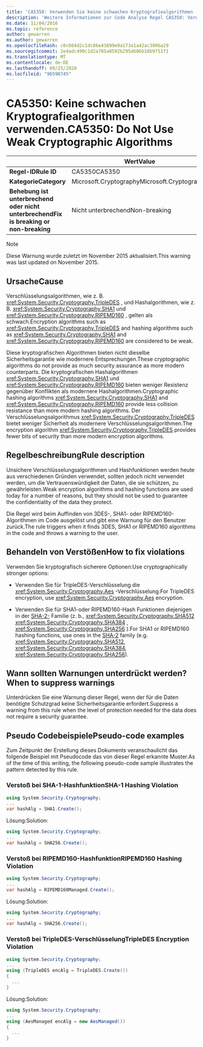 ```yaml
---
title: 'CA5350: Verwenden Sie keine schwachen Kryptografiealgorithmen (Code Analyse).'
description: 'Weitere Informationen zur Code Analyse Regel CA5350: Verwenden Sie keine schwachen Kryptografiealgorithmen.'
ms.date: 11/04/2016
ms.topic: reference
author: gewarren
ms.author: gewarren
ms.openlocfilehash: c0c604d2c1dc86e43699e0a173a1a42ac390ba29
ms.sourcegitcommit: 2e4adc490c1d2a705a0592b295d606b10b9f51f1
ms.translationtype: MT
ms.contentlocale: de-DE
ms.lasthandoff: 09/25/2020
ms.locfileid: "96590745"
---
```

# <a name="ca5350-do-not-use-weak-cryptographic-algorithms"></a><span data-ttu-id="c103f-103">CA5350: Keine schwachen Kryptografiealgorithmen verwenden.</span><span class="sxs-lookup"><span data-stu-id="c103f-103">CA5350: Do Not Use Weak Cryptographic Algorithms</span></span>

| | <span data-ttu-id="c103f-104">Wert</span><span class="sxs-lookup"><span data-stu-id="c103f-104">Value</span></span> |
|-|-|
| <span data-ttu-id="c103f-105">**Regel-ID**</span><span class="sxs-lookup"><span data-stu-id="c103f-105">**Rule ID**</span></span> |<span data-ttu-id="c103f-106">CA5350</span><span class="sxs-lookup"><span data-stu-id="c103f-106">CA5350</span></span>|
| <span data-ttu-id="c103f-107">**Kategorie**</span><span class="sxs-lookup"><span data-stu-id="c103f-107">**Category**</span></span> |<span data-ttu-id="c103f-108">Microsoft.Cryptography</span><span class="sxs-lookup"><span data-stu-id="c103f-108">Microsoft.Cryptography</span></span>|
| <span data-ttu-id="c103f-109">**Behebung ist unterbrechend oder nicht unterbrechend**</span><span class="sxs-lookup"><span data-stu-id="c103f-109">**Fix is breaking or non-breaking**</span></span> |<span data-ttu-id="c103f-110">Nicht unterbrechend</span><span class="sxs-lookup"><span data-stu-id="c103f-110">Non-breaking</span></span>|

> [!NOTE]
> <span data-ttu-id="c103f-111">Diese Warnung wurde zuletzt im November 2015 aktualisiert.</span><span class="sxs-lookup"><span data-stu-id="c103f-111">This warning was last updated on November 2015.</span></span>

## <a name="cause"></a><span data-ttu-id="c103f-112">Ursache</span><span class="sxs-lookup"><span data-stu-id="c103f-112">Cause</span></span>

<span data-ttu-id="c103f-113">Verschlüsselungsalgorithmen, wie z. B. <xref:System.Security.Cryptography.TripleDES> , und Hashalgorithmen, wie z. B. <xref:System.Security.Cryptography.SHA1> und <xref:System.Security.Cryptography.RIPEMD160> , gelten als schwach.</span><span class="sxs-lookup"><span data-stu-id="c103f-113">Encryption algorithms such as <xref:System.Security.Cryptography.TripleDES> and hashing algorithms such as <xref:System.Security.Cryptography.SHA1> and <xref:System.Security.Cryptography.RIPEMD160> are considered to be weak.</span></span>

<span data-ttu-id="c103f-114">Diese kryptografischen Algorithmen bieten nicht dieselbe Sicherheitsgarantie wie modernere Entsprechungen.</span><span class="sxs-lookup"><span data-stu-id="c103f-114">These cryptographic algorithms do not provide as much security assurance as more modern counterparts.</span></span> <span data-ttu-id="c103f-115">Die kryptografischen Hashalgorithmen <xref:System.Security.Cryptography.SHA1> und <xref:System.Security.Cryptography.RIPEMD160> bieten weniger Resistenz gegenüber Konflikten als modernere Hashalgorithmen.</span><span class="sxs-lookup"><span data-stu-id="c103f-115">Cryptographic hashing algorithms <xref:System.Security.Cryptography.SHA1> and <xref:System.Security.Cryptography.RIPEMD160> provide less collision resistance than more modern hashing algorithms.</span></span> <span data-ttu-id="c103f-116">Der Verschlüsselungsalgorithmus <xref:System.Security.Cryptography.TripleDES> bietet weniger Sicherheit als modernere Verschlüsselungsalgorithmen.</span><span class="sxs-lookup"><span data-stu-id="c103f-116">The encryption algorithm <xref:System.Security.Cryptography.TripleDES> provides fewer bits of security than more modern encryption  algorithms.</span></span>

## <a name="rule-description"></a><span data-ttu-id="c103f-117">Regelbeschreibung</span><span class="sxs-lookup"><span data-stu-id="c103f-117">Rule description</span></span>

<span data-ttu-id="c103f-118">Unsichere Verschlüsselungsalgorithmen und Hashfunktionen werden heute aus verschiedenen Gründen verwendet, sollten jedoch nicht verwendet werden, um die Vertrauenswürdigkeit der Daten, die sie schützen, zu gewährleisten.</span><span class="sxs-lookup"><span data-stu-id="c103f-118">Weak encryption algorithms and hashing functions are used today for a number of reasons, but they should not be used to guarantee the confidentiality of the data they protect.</span></span>

<span data-ttu-id="c103f-119">Die Regel wird beim Auffinden von 3DES-, SHA1- oder RIPEMD160-Algorithmen im Code ausgelöst und gibt eine Warnung für den Benutzer zurück.</span><span class="sxs-lookup"><span data-stu-id="c103f-119">The rule triggers when it finds 3DES, SHA1 or RIPEMD160 algorithms in the code and throws a warning to the user.</span></span>

## <a name="how-to-fix-violations"></a><span data-ttu-id="c103f-120">Behandeln von Verstößen</span><span class="sxs-lookup"><span data-stu-id="c103f-120">How to fix violations</span></span>

<span data-ttu-id="c103f-121">Verwenden Sie kryptografisch sicherere Optionen:</span><span class="sxs-lookup"><span data-stu-id="c103f-121">Use cryptographically stronger options:</span></span>

- <span data-ttu-id="c103f-122">Verwenden Sie für TripleDES-Verschlüsselung die <xref:System.Security.Cryptography.Aes> -Verschlüsselung.</span><span class="sxs-lookup"><span data-stu-id="c103f-122">For TripleDES encryption, use <xref:System.Security.Cryptography.Aes> encryption.</span></span>

- <span data-ttu-id="c103f-123">Verwenden Sie für SHA1-oder RIPEMD160-Hash Funktionen diejenigen in der [SHA-2-](/windows/desktop/SecCrypto/hash-and-signature-algorithms) Familie (z. b., <xref:System.Security.Cryptography.SHA512> <xref:System.Security.Cryptography.SHA384> , <xref:System.Security.Cryptography.SHA256> ).</span><span class="sxs-lookup"><span data-stu-id="c103f-123">For SHA1 or RIPEMD160 hashing functions, use ones in the [SHA-2](/windows/desktop/SecCrypto/hash-and-signature-algorithms) family (e.g. <xref:System.Security.Cryptography.SHA512>, <xref:System.Security.Cryptography.SHA384>, <xref:System.Security.Cryptography.SHA256>).</span></span>

## <a name="when-to-suppress-warnings"></a><span data-ttu-id="c103f-124">Wann sollten Warnungen unterdrückt werden?</span><span class="sxs-lookup"><span data-stu-id="c103f-124">When to suppress warnings</span></span>

<span data-ttu-id="c103f-125">Unterdrücken Sie eine Warnung dieser Regel, wenn der für die Daten benötigte Schutzgrad keine Sicherheitsgarantie erfordert.</span><span class="sxs-lookup"><span data-stu-id="c103f-125">Suppress a warning from this rule when the level of protection needed for the data does not require a security guarantee.</span></span>

## <a name="pseudo-code-examples"></a><span data-ttu-id="c103f-126">Pseudo Codebeispiele</span><span class="sxs-lookup"><span data-stu-id="c103f-126">Pseudo-code examples</span></span>

<span data-ttu-id="c103f-127">Zum Zeitpunkt der Erstellung dieses Dokuments veranschaulicht das folgende Beispiel mit Pseudocode das von dieser Regel erkannte Muster.</span><span class="sxs-lookup"><span data-stu-id="c103f-127">As of the time of this writing, the following pseudo-code sample illustrates the pattern detected by this rule.</span></span>

### <a name="sha-1-hashing-violation"></a><span data-ttu-id="c103f-128">Verstoß bei SHA-1-Hashfunktion</span><span class="sxs-lookup"><span data-stu-id="c103f-128">SHA-1 Hashing Violation</span></span>

```csharp
using System.Security.Cryptography;
...
var hashAlg = SHA1.Create();
```

<span data-ttu-id="c103f-129">Lösung:</span><span class="sxs-lookup"><span data-stu-id="c103f-129">Solution:</span></span>

```csharp
using System.Security.Cryptography;
...
var hashAlg = SHA256.Create();
```

### <a name="ripemd160-hashing-violation"></a><span data-ttu-id="c103f-130">Verstoß bei RIPEMD160-Hashfunktion</span><span class="sxs-lookup"><span data-stu-id="c103f-130">RIPEMD160 Hashing Violation</span></span>

```csharp
using System.Security.Cryptography;
...
var hashAlg = RIPEMD160Managed.Create();
```

<span data-ttu-id="c103f-131">Lösung:</span><span class="sxs-lookup"><span data-stu-id="c103f-131">Solution:</span></span>

```csharp
using System.Security.Cryptography;
...
var hashAlg = SHA256.Create();
```

### <a name="tripledes-encryption-violation"></a><span data-ttu-id="c103f-132">Verstoß bei TripleDES-Verschlüsselung</span><span class="sxs-lookup"><span data-stu-id="c103f-132">TripleDES Encryption Violation</span></span>

```csharp
using System.Security.Cryptography;
...
using (TripleDES encAlg = TripleDES.Create())
{
  ...
}
```

<span data-ttu-id="c103f-133">Lösung:</span><span class="sxs-lookup"><span data-stu-id="c103f-133">Solution:</span></span>

```csharp
using System.Security.Cryptography;
...
using (AesManaged encAlg = new AesManaged())
{
  ...
}
```
